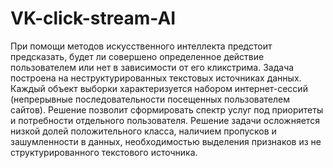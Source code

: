 # VK-click-stream-AI
При помощи методов искусственного интеллекта предстоит предсказать, будет ли совершено определенное действие пользователем или нет в зависимости от его кликстрима.   Задача построена на неструктурированных текстовых источниках данных. Каждый объект выборки характеризуется набором интернет-сессий (непрерывные последовательности посещенных пользователем сайтов).  Решение позволит сформировать спектр услуг под приоритеты и потребности отдельного пользователя.  Решение задачи осложняется низкой долей положительного класса, наличием пропусков и зашумленности в данных, необходимостью выделения признаков из не структурированного текстового источника.
